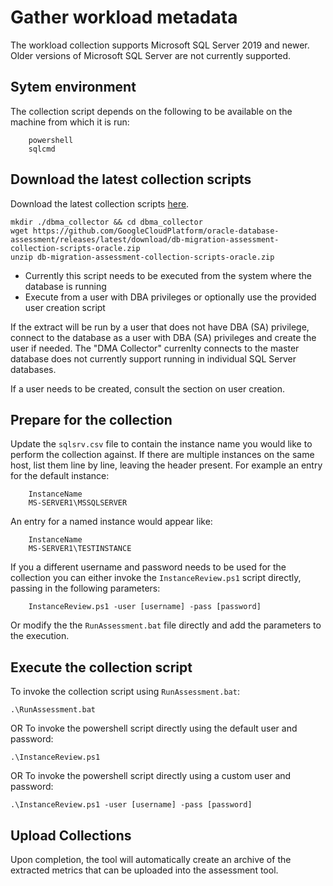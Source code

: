 # Gather workload metadata

The workload collection supports Microsoft SQL Server 2019 and newer.  Older versions of Microsoft SQL Server are not currently supported.

## Sytem environment

The collection script depends on the following to be available on the machine from which it is run:
```command prompt
	powershell
	sqlcmd
```

## Download the latest collection scripts

Download the latest collection scripts [here](https://github.com/GoogleCloudPlatform/oracle-database-assessment/releases/latest/download/db-migration-assessment-collection-scripts-sqlserver.zip).

```shell
mkdir ./dbma_collector && cd dbma_collector
wget https://github.com/GoogleCloudPlatform/oracle-database-assessment/releases/latest/download/db-migration-assessment-collection-scripts-oracle.zip  
unzip db-migration-assessment-collection-scripts-oracle.zip
```

- Currently this script needs to be executed from the system where the database is running
- Execute from a user with DBA privileges or optionally use the provided user creation script

If the extract will be run by a user that does not have DBA (SA) privilege, connect to the database as a user with DBA (SA) privileges and create the user if needed.  The "DMA Collector" currenlty connects to the master database does not currently support running in individual SQL Server databases.

If a user needs to be created, consult the section on user creation.

## Prepare for the collection
Update the `sqlsrv.csv` file to contain the instance name you would like to perform the collection against.  If there are multiple instances on the same host, list them line by line, leaving the header present.  For example an entry for the default instance:

```csv
	InstanceName
	MS-SERVER1\MSSQLSERVER
```
An entry for a named instance would appear like:
```csv
	InstanceName
	MS-SERVER1\TESTINSTANCE
```

If you a different username and password needs to be used for the collection you can either invoke the `InstanceReview.ps1` script directly, passing in the following parameters:

```shell
	InstanceReview.ps1 -user [username] -pass [password]
```

Or modify the the `RunAssessment.bat` file directly and add the parameters to the execution.

## Execute the collection script

To invoke the collection script using `RunAssessment.bat`:
```shell
.\RunAssessment.bat
```
OR
To invoke the powershell script directly using the default user and password:
```shell
.\InstanceReview.ps1
```
OR
To invoke the powershell script directly using a custom user and password:
```shell
.\InstanceReview.ps1 -user [username] -pass [password]
```

## Upload Collections

Upon completion, the tool will automatically create an archive of the extracted metrics that can be uploaded into the assessment tool.
